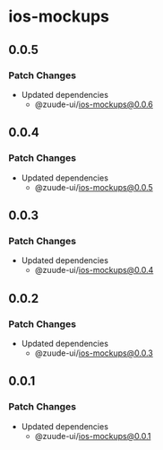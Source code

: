 # ios-mockups

## 0.0.5

### Patch Changes

- Updated dependencies
  - @zuude-ui/ios-mockups@0.0.6

## 0.0.4

### Patch Changes

- Updated dependencies
  - @zuude-ui/ios-mockups@0.0.5

## 0.0.3

### Patch Changes

- Updated dependencies
  - @zuude-ui/ios-mockups@0.0.4

## 0.0.2

### Patch Changes

- Updated dependencies
  - @zuude-ui/ios-mockups@0.0.3

## 0.0.1

### Patch Changes

- Updated dependencies
  - @zuude-ui/ios-mockups@0.0.1
